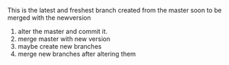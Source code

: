 This is the latest and freshest branch created from the master soon to be merged with the newversion 
1. alter the master and commit it.
2. merge master with new version
3. maybe create new branches
4. merge new branches after altering them
